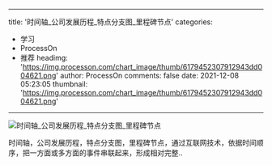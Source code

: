 
---
title: '时间轴_公司发展历程_特点分支图_里程碑节点'
categories: 
 - 学习
 - ProcessOn
 - 推荐
headimg: 'https://img.processon.com/chart_image/thumb/6179452307912943dd004621.png'
author: ProcessOn
comments: false
date: 2021-12-08 05:23:05
thumbnail: 'https://img.processon.com/chart_image/thumb/6179452307912943dd004621.png'
---

<div>   
<img class="thumb" alt="时间轴_公司发展历程_特点分支图_里程碑节点" src="https://img.processon.com/chart_image/thumb/6179452307912943dd004621.png" referrerpolicy="no-referrer">
<p>时间轴，公司发展历程，特点分支图，里程碑节点，通过互联网技术，依据时间顺序，把一方面或多方面的事件串联起来，形成相对完整..</p>  
</div>
            